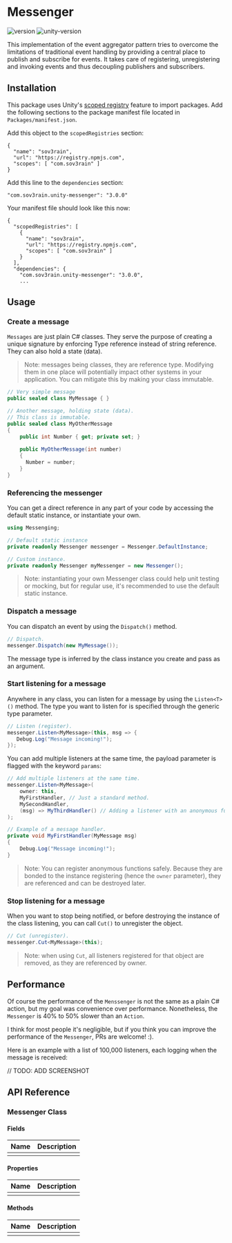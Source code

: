 # Messenger

![version](https://img.shields.io/github/v/tag/Sov3rain/Unity-Event-Aggregator?label=latest) ![unity-version](https://img.shields.io/badge/unity-2019.4%2B-lightgrey)

This implementation of the event aggregator pattern tries to overcome the limitations of traditional event handling by providing a central place to publish and subscribe for events. It takes care of registering, unregistering and invoking events and thus decoupling publishers and subscribers.

## Installation

This package uses Unity's [scoped registry](https://docs.unity3d.com/Manual/upm-scoped.html) feature to import packages. Add the following sections to the package manifest file located in `Packages/manifest.json`.

Add this object to the `scopedRegistries` section:

```
{
  "name": "sov3rain",
  "url": "https://registry.npmjs.com",
  "scopes": [ "com.sov3rain" ]
}
```

Add  this line to the `dependencies` section:

```
"com.sov3rain.unity-messenger": "3.0.0"
```

Your manifest file should look like this now:

```
{
  "scopedRegistries": [
    {
      "name": "sov3rain",
      "url": "https://registry.npmjs.com",
      "scopes": [ "com.sov3rain" ]
	}
  ],
  "dependencies": {
    "com.sov3rain.unity-messenger": "3.0.0",
    ...
```

## Usage
### Create a message

`Messages` are just plain C# classes. They serve the purpose of creating a unique signature by enforcing Type reference instead of string reference. They can also hold a state (data).

> Note: messages being classes, they are reference type. Modifying them in one place will potentially impact other systems in your application. You can mitigate this by making your class immutable.

```csharp
// Very simple message
public sealed class MyMessage { } 

// Another message, holding state (data).
// This class is immutable.
public sealed class MyOtherMessage
{ 
    public int Number { get; private set; }
  
  	public MyOtherMessage(int number)
    {
      Number = number;
    }
}
```

### Referencing the messenger

You can get a direct reference in any part of your code by accessing the default static instance, or instantiate your own.

```csharp
using Messenging;

// Default static instance
private readonly Messenger messenger = Messenger.DefaultInstance;

// Custom instance.
private readonly Messenger myMessenger = new Messenger();
```

> Note: instantiating your own Messenger class could help unit testing or mocking, but for regular use, it's recommended to use the default static instance.

### Dispatch a message

You can dispatch an event by using the `Dispatch()` method.

```csharp
// Dispatch.
messenger.Dispatch(new MyMessage());
```

The message type is inferred by the class instance you create and pass as an argument.

### Start listening for a message

Anywhere in any class, you can listen for a message by using the `Listen<T>()` method. The type you want to listen for is specified through the generic type parameter.

`````c#
// Listen (register).
messenger.Listen<MyMessage>(this, msg => {
   Debug.Log("Message incoming!"); 
});
`````

 You can add multiple listeners at the same time, the payload parameter is flagged with the keyword `params`:

`````c#
// Add multiple listeners at the same time.
messenger.Listen<MyMessage>(
    owner: this,
    MyFirstHandler, // Just a standard method.
    MySecondHandler,
    (msg) => MyThirdHandler() // Adding a listener with an anonymous function.
);

// Example of a message handler.
private void MyFirstHandler(MyMessage msg)
{
    Debug.Log("Message incoming!");
}
`````

> Note: You can register anonymous functions safely. Because they are bonded to the instance registering (hence the `owner` parameter), they are referenced and can be destroyed later.

### Stop listening for a message

When you want to stop being notified, or before destroying the instance of the class listening, you can call `Cut()` to unregister the object.

`````c#
// Cut (unregister).
messenger.Cut<MyMessage>(this);
`````

> Note: when using `Cut`, all listeners registered for that object are removed, as they are referenced by owner. 

## Performance

Of course the performance of the `Menssenger` is not the same as a plain C# action, but my goal was convenience over performance. Nonetheless, the `Messenger` is 40% to 50% slower than an `Action`.

I think for most people it's negligible, but if you think you can improve the performance of the `Messenger`, PRs are welcome! :).

Here is an example with a list of 100,000 listeners, each logging when the message is received:

// TODO: ADD SCREENSHOT  

## API Reference

### Messenger Class

#### Fields

| Name | Description |
| ---- | ----------- |
|      |             |

#### Properties

| Name | Description |
| ---- | ----------- |
|      |             |

#### Methods

| Name | Description |
| ---- | ----------- |
|      |             |

